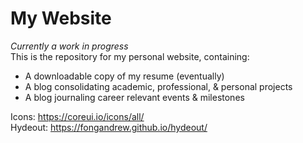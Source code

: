 # My Website
*Currently a work in progress*  
This is the repository for my personal website, containing:

- A downloadable copy of my resume (eventually)
- A blog consolidating academic, professional, & personal projects
- A blog journaling career relevant events & milestones

Icons: https://coreui.io/icons/all/  
Hydeout: https://fongandrew.github.io/hydeout/